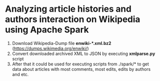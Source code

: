 # Analyzing article histories and authors interaction on Wikipedia using Apache Spark 

1. Download Wikipedia-Dump file **enwiki-*.xml.bz2** (https://dumps.wikimedia.org/enwiki/)
2. Convert downloaded archived XML to JSON by executing **xmlparse.py** script
3. After that it could be used for executing scripts from ./spark/* to get data about articles with most comments, most edits, edits by authors and etc.

